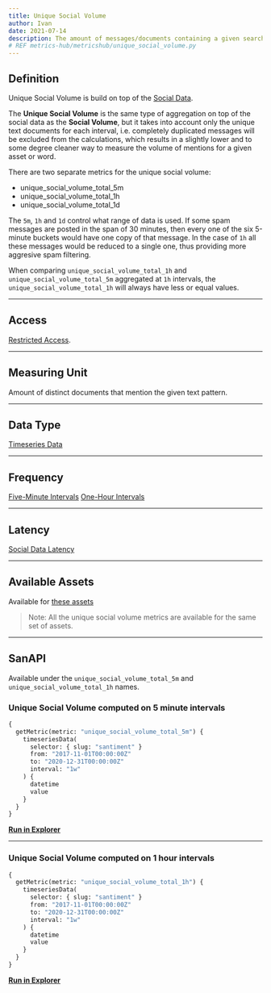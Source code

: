 ```yaml
---
title: Unique Social Volume
author: Ivan
date: 2021-07-14
description: The amount of messages/documents containing a given search term without spam
# REF metrics-hub/metricshub/unique_social_volume.py
---
```


## Definition

Unique Social Volume is build on top of the [Social Data](/metrics/details/social-data).

The **Unique Social Volume** is the same type of aggregation on top of the
social data as the **Social Volume**, but it takes into account only the unique
text documents for each interval, i.e. completely duplicated messages will be
excluded from the calculations, which results in a slightly lower and to some
degree cleaner way to measure the volume of mentions for a given asset or word.

There are two separate metrics for the unique social volume:

- unique_social_volume_total_5m
- unique_social_volume_total_1h
- unique_social_volume_total_1d

The `5m`, `1h` and `1d` control what range of data is used. If some spam messages are
posted in the span of 30 minutes, then every one of the six  5-minute buckets would have
one copy of that message. In the case of `1h` all these messages would be reduced
to a single one, thus providing more aggresive spam filtering.

When comparing `unique_social_volume_total_1h` and
`unique_social_volume_total_5m` aggregated at `1h` intervals, the
`unique_social_volume_total_1h` will always have less or equal values.

---

## Access

[Restricted Access](/metrics/details/access#restricted-access).

---

## Measuring Unit

Amount of distinct documents that mention the given text pattern.

---

## Data Type

[Timeseries Data](/metrics/details/data-type#timeseries-data)

---

## Frequency

[Five-Minute Intervals](/metrics/details/frequency#five-minute-frequency)
[One-Hour Intervals](/metrics/details/frequency#hourly-frequency)

---

## Latency

[Social Data Latency](/metrics/details/latency#social-data-latency)

---

## Available Assets

Available for [these assets](<https://api.santiment.net/graphiql?variables=&query=%7B%0A%20%20getMetric(metric%3A%20%22unique_social_volume_5m%22)%20%7B%0A%20%20%20%20metadata%20%7B%0A%20%20%20%20%20%20availableSlugs%0A%20%20%20%20%7D%0A%20%20%7D%0A%7D%0A>)

> Note: All the unique social volume metrics are available for the same set of assets.

---

## SanAPI

Available under the `unique_social_volume_total_5m` and `unique_social_volume_total_1h`
names.

### Unique Social Volume computed on 5 minute intervals

```graphql
{
  getMetric(metric: "unique_social_volume_total_5m") {
    timeseriesData(
      selector: { slug: "santiment" }
      from: "2017-11-01T00:00:00Z"
      to: "2020-12-31T00:00:00Z"
      interval: "1w"
    ) {
      datetime
      value
    }
  }
}
```

**[Run in Explorer](<https://api.santiment.net/graphiql?query=%7B%0A%20%20getMetric(metric%3A%20%22unique_social_volume_total_5m%22)%20%7B%0A%20%20%20%20timeseriesData(%0A%20%20%20%20%20%20selector%3A%20%7B%20slug%3A%20%22santiment%22%20%7D%0A%20%20%20%20%20%20from%3A%20%222017-11-01T00%3A00%3A00Z%22%0A%20%20%20%20%20%20to%3A%20%222020-12-31T00%3A00%3A00Z%22%0A%20%20%20%20%20%20interval%3A%20%221w%22%0A%20%20%20%20)%20%7B%0A%20%20%20%20%20%20datetime%0A%20%20%20%20%20%20value%0A%20%20%20%20%7D%0A%20%20%7D%0A%7D>)**

---

### Unique Social Volume computed on 1 hour intervals

```graphql
{
  getMetric(metric: "unique_social_volume_total_1h") {
    timeseriesData(
      selector: { slug: "santiment" }
      from: "2017-11-01T00:00:00Z"
      to: "2020-12-31T00:00:00Z"
      interval: "1w"
    ) {
      datetime
      value
    }
  }
}
```

**[Run in Explorer](https://api.santiment.net/graphiql?query=%7B%0A%20%20getMetric(metric%3A%20%22unique_social_volume_total_1h%22)%20%7B%0A%20%20%20%20timeseriesData(%0A%20%20%20%20%20%20selector%3A%20%7B%20slug%3A%20%22santiment%22%20%7D%0A%20%20%20%20%20%20from%3A%20%222017-11-01T00%3A00%3A00Z%22%0A%20%20%20%20%20%20to%3A%20%222020-12-31T00%3A00%3A00Z%22%0A%20%20%20%20%20%20interval%3A%20%221w%22%0A%20%20%20%20)%20%7B%0A%20%20%20%20%20%20datetime%0A%20%20%20%20%20%20value%0A%20%20%20%20%7D%0A%20%20%7D%0A%7D)**
